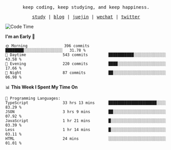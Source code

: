 <p align="center">
  <samp>
    <span>keep coding, keep studying, and keep happiness.</span>
  </samp>
</p>

<p align="center">
  <samp>
    <a href="https://github.com/ouduidui/fe-study">study</a> |
    <a href="https://deweyou.me">blog</a>  |
    <a href="https://juejin.cn/user/4309700183594366">juejin</a> |
    <a href="https://user-images.githubusercontent.com/54696834/165071004-6509e3f2-90c3-448c-9d92-3da42b0c2021.jpeg">wechat</a> |
    <a href="https://twitter.com/ouduidui">twitter</a>
  </samp>
</p>

<!--START_SECTION:waka-->
![Code Time](http://img.shields.io/badge/Code%20Time-4%2C703%20hrs%2054%20mins-blue)

**I'm an Early 🐤** 

```text
🌞 Morning                396 commits         ████████░░░░░░░░░░░░░░░░░   31.78 % 
🌆 Daytime                543 commits         ███████████░░░░░░░░░░░░░░   43.58 % 
🌃 Evening                220 commits         ████░░░░░░░░░░░░░░░░░░░░░   17.66 % 
🌙 Night                  87 commits          ██░░░░░░░░░░░░░░░░░░░░░░░   06.98 % 
```


📊 **This Week I Spent My Time On** 

```text
💬 Programming Languages: 
TypeScript               33 hrs 13 mins      █████████████████████░░░░   83.29 % 
JSON                     3 hrs 9 mins        ██░░░░░░░░░░░░░░░░░░░░░░░   07.92 % 
JavaScript               1 hr 21 mins        █░░░░░░░░░░░░░░░░░░░░░░░░   03.39 % 
Less                     1 hr 14 mins        █░░░░░░░░░░░░░░░░░░░░░░░░   03.11 % 
HTML                     24 mins             ░░░░░░░░░░░░░░░░░░░░░░░░░   01.01 % 
```


<!--END_SECTION:waka-->
